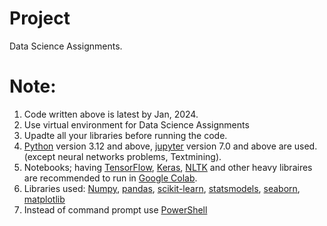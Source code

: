 # Project
Data Science Assignments. 
# Note: 
1. Code written above is latest by Jan, 2024.
2. Use virtual environment for Data Science Assignments
3. Upadte all your libraries before running the code.
4. [Python](https://www.python.org/) version 3.12 and above, [jupyter](https://jupyter.org/) version 7.0 and above are used. (except neural networks problems, Textmining).
5. Notebooks; having [TensorFlow](https://www.tensorflow.org/), [Keras](https://keras.io/), [NLTK](https://www.nltk.org/) and other heavy libraires are recommended to run in [Google Colab](https://colab.research.google.com/).
6. Libraries used: [Numpy](https://numpy.org/), [pandas](https://pandas.pydata.org/), [scikit-learn](https://scikit-learn.org/stable/), [statsmodels](https://www.statsmodels.org/stable/index.html), [seaborn](https://seaborn.pydata.org/), [matplotlib](https://matplotlib.org/)
7. Instead of command prompt use [PowerShell](https://learn.microsoft.com/en-us/powershell/)
